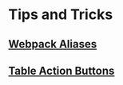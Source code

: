 # Tips and Tricks

## [Webpack Aliases](./webpack-aliases.md)
## [Table Action Buttons](./table-action-buttons.md)
